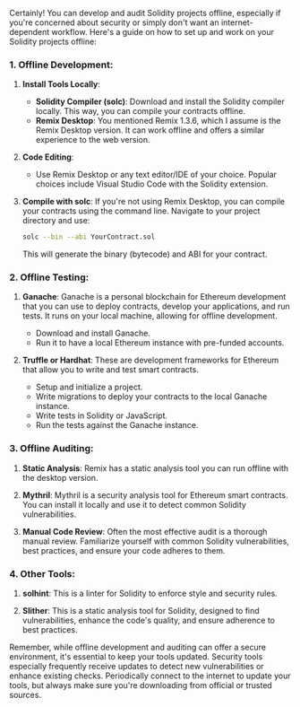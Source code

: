 Certainly! You can develop and audit Solidity projects offline, especially if you're concerned about security or simply don't want an internet-dependent workflow. Here's a guide on how to set up and work on your Solidity projects offline:

### 1. **Offline Development**:

1. **Install Tools Locally**:
   - **Solidity Compiler (solc)**: Download and install the Solidity compiler locally. This way, you can compile your contracts offline.
   - **Remix Desktop**: You mentioned Remix 1.3.6, which I assume is the Remix Desktop version. It can work offline and offers a similar experience to the web version.

2. **Code Editing**: 
   - Use Remix Desktop or any text editor/IDE of your choice. Popular choices include Visual Studio Code with the Solidity extension.

3. **Compile with solc**: If you're not using Remix Desktop, you can compile your contracts using the command line. Navigate to your project directory and use:
   ```bash
   solc --bin --abi YourContract.sol
   ```
   This will generate the binary (bytecode) and ABI for your contract.

### 2. **Offline Testing**:

1. **Ganache**: Ganache is a personal blockchain for Ethereum development that you can use to deploy contracts, develop your applications, and run tests. It runs on your local machine, allowing for offline development.
   - Download and install Ganache.
   - Run it to have a local Ethereum instance with pre-funded accounts.

2. **Truffle or Hardhat**: These are development frameworks for Ethereum that allow you to write and test smart contracts.
   - Setup and initialize a project.
   - Write migrations to deploy your contracts to the local Ganache instance.
   - Write tests in Solidity or JavaScript.
   - Run the tests against the Ganache instance.

### 3. **Offline Auditing**:

1. **Static Analysis**: Remix has a static analysis tool you can run offline with the desktop version.
   
2. **Mythril**: Mythril is a security analysis tool for Ethereum smart contracts. You can install it locally and use it to detect common Solidity vulnerabilities.

3. **Manual Code Review**: Often the most effective audit is a thorough manual review. Familiarize yourself with common Solidity vulnerabilities, best practices, and ensure your code adheres to them.

### 4. **Other Tools**: 

1. **solhint**: This is a linter for Solidity to enforce style and security rules.

2. **Slither**: This is a static analysis tool for Solidity, designed to find vulnerabilities, enhance the code's quality, and ensure adherence to best practices.

Remember, while offline development and auditing can offer a secure environment, it's essential to keep your tools updated. Security tools especially frequently receive updates to detect new vulnerabilities or enhance existing checks. Periodically connect to the internet to update your tools, but always make sure you're downloading from official or trusted sources.